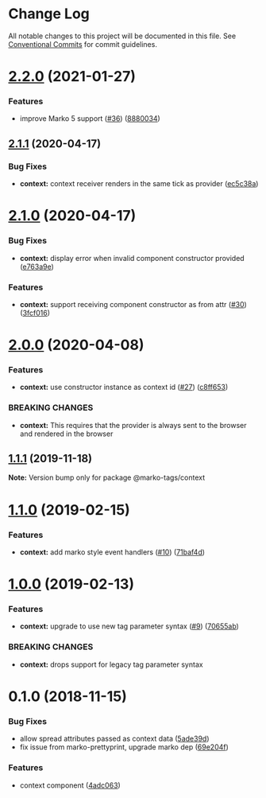 # Change Log

All notable changes to this project will be documented in this file.
See [Conventional Commits](https://conventionalcommits.org) for commit guidelines.

# [2.2.0](https://github.com/marko-js/tags/compare/@marko-tags/context@2.1.1...@marko-tags/context@2.2.0) (2021-01-27)


### Features

* improve Marko 5 support ([#36](https://github.com/marko-js/tags/issues/36)) ([8880034](https://github.com/marko-js/tags/commit/88800342922709b88930863a864869c711386c3c))





## [2.1.1](https://github.com/marko-js/tags/compare/@marko-tags/context@2.1.0...@marko-tags/context@2.1.1) (2020-04-17)


### Bug Fixes

* **context:** context receiver renders in the same tick as provider ([ec5c38a](https://github.com/marko-js/tags/commit/ec5c38a2c1ddc2331fb87c7ba836d8a8eba7ee3f))





# [2.1.0](https://github.com/marko-js/tags/compare/@marko-tags/context@2.0.0...@marko-tags/context@2.1.0) (2020-04-17)


### Bug Fixes

* **context:** display error when invalid component constructor provided ([e763a9e](https://github.com/marko-js/tags/commit/e763a9ee86a8923aa5244f9313c9b45ac32bf14a))


### Features

* **context:** support receiving component constructor as from attr ([#30](https://github.com/marko-js/tags/issues/30)) ([3fcf016](https://github.com/marko-js/tags/commit/3fcf0169a02227d7cbc4ca6a7751190284879ea0))





# [2.0.0](https://github.com/marko-js/tags/compare/@marko-tags/context@1.1.1...@marko-tags/context@2.0.0) (2020-04-08)


### Features

* **context:** use constructor instance as context id ([#27](https://github.com/marko-js/tags/issues/27)) ([c8ff653](https://github.com/marko-js/tags/commit/c8ff653c372eaa9b976f00cfa41f421d3e4315d6))


### BREAKING CHANGES

* **context:** This requires that the provider is always sent to the browser and rendered in the browser





## [1.1.1](https://github.com/marko-js/tags/compare/@marko-tags/context@1.1.0...@marko-tags/context@1.1.1) (2019-11-18)

**Note:** Version bump only for package @marko-tags/context





# [1.1.0](https://github.com/marko-js/tags/compare/@marko-tags/context@1.0.0...@marko-tags/context@1.1.0) (2019-02-15)


### Features

* **context:** add marko style event handlers ([#10](https://github.com/marko-js/tags/issues/10)) ([71baf4d](https://github.com/marko-js/tags/commit/71baf4d))





# [1.0.0](https://github.com/marko-js/tags/compare/@marko-tags/context@0.1.0...@marko-tags/context@1.0.0) (2019-02-13)


### Features

* **context:** upgrade to use new tag parameter syntax ([#9](https://github.com/marko-js/tags/issues/9)) ([70655ab](https://github.com/marko-js/tags/commit/70655ab))


### BREAKING CHANGES

* **context:** drops support for legacy tag parameter syntax





# 0.1.0 (2018-11-15)


### Bug Fixes

* allow spread attributes passed as context data ([5ade39d](https://github.com/marko-js/tags/commit/5ade39d))
* fix issue from marko-prettyprint, upgrade marko dep ([69e204f](https://github.com/marko-js/tags/commit/69e204f))


### Features

* context component ([4adc063](https://github.com/marko-js/tags/commit/4adc063))
